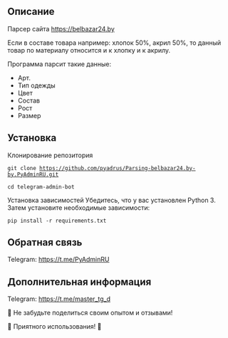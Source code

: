 <h2>Описание</h2>

Парсер сайта https://belbazar24.by

Если в составе товара например: хлопок 50%, акрил 50%, то данный товар по материалу относится и к хлопку и к акрилу.

Программа парсит такие данные:

- Арт.
- Тип одежды
- Цвет
- Состав
- Рост
- Размер


<h2>Установка</h2>

Клонирование репозитория

<code>git clone https://github.com/pyadrus/Parsing-belbazar24.by-by.PyAdminRU.git</code>

<code>cd telegram-admin-bot</code>

Установка зависимостей Убедитесь, что у вас установлен Python 3. Затем установите необходимые зависимости:

<code>pip install -r requirements.txt</code>

<h2>Обратная связь</h2>

Telegram: https://t.me/PyAdminRU

<h2>Дополнительная информация</h2>

Telegram: https://t.me/master_tg_d

📣 Не забудьте поделиться своим опытом и отзывами!

🚀 Приятного использования! 🚀